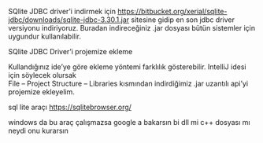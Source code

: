


SQlite JDBC driver’i indirmek için 
 https://bitbucket.org/xerial/sqlite-jdbc/downloads/sqlite-jdbc-3.30.1.jar sitesine 
 gidip  en son jdbc driver versiyonu indiriyoruz.  Buradan indireceğiniz .jar dosyası
 bütün sistemler için uygundur kullanılabilir.



SQlite JDBC Driver’i projemize ekleme 

Kullandığınız ide’ye göre ekleme yöntemi farklılık gösterebilir. 
IntelliJ idesi için söylecek olursak  
File – Project Structure – Libraries kısmından indirdiğimiz .jar uzantılı api’yi 
projemize ekleyelim.



sql lite araçı 
https://sqlitebrowser.org/

windows da bu araç çalışmazsa google a bakarsın bi
 dll mi c++ dosyası mı neydi onu kurarsın

